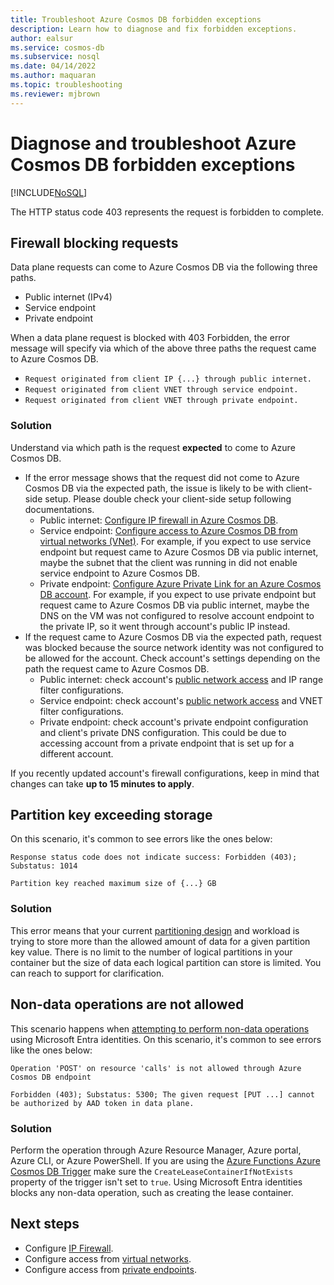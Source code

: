 ```yaml
---
title: Troubleshoot Azure Cosmos DB forbidden exceptions
description: Learn how to diagnose and fix forbidden exceptions.
author: ealsur
ms.service: cosmos-db
ms.subservice: nosql
ms.date: 04/14/2022
ms.author: maquaran
ms.topic: troubleshooting
ms.reviewer: mjbrown
---
```


# Diagnose and troubleshoot Azure Cosmos DB forbidden exceptions
[!INCLUDE[NoSQL](../includes/appliesto-nosql.md)]

The HTTP status code 403 represents the request is forbidden to complete.

## Firewall blocking requests

Data plane requests can come to Azure Cosmos DB via the following three paths.

- Public internet (IPv4)
- Service endpoint
- Private endpoint

When a data plane request is blocked with 403 Forbidden, the error message will specify via which of the above three paths the request came to Azure Cosmos DB.

- `Request originated from client IP {...} through public internet.`
- `Request originated from client VNET through service endpoint.`
- `Request originated from client VNET through private endpoint.`

### Solution

Understand via which path is the request **expected** to come to Azure Cosmos DB.
   - If the error message shows that the request did not come to Azure Cosmos DB via the expected path, the issue is likely to be with client-side setup. Please double check your client-side setup following documentations.
      - Public internet: [Configure IP firewall in Azure Cosmos DB](../how-to-configure-firewall.md).
      - Service endpoint: [Configure access to Azure Cosmos DB from virtual networks (VNet)](../how-to-configure-vnet-service-endpoint.md). For example, if you expect to use service endpoint but request came to Azure Cosmos DB via public internet, maybe the subnet that the client was running in did not enable service endpoint to Azure Cosmos DB.
      - Private endpoint: [Configure Azure Private Link for an Azure Cosmos DB account](../how-to-configure-private-endpoints.md). For example, if you expect to use private endpoint but request came to Azure Cosmos DB via public internet, maybe the DNS on the VM was not configured to resolve account endpoint to the private IP, so it went through account's public IP instead.
   - If the request came to Azure Cosmos DB via the expected path, request was blocked because the source network identity was not configured to be allowed for the account. Check account's settings depending on the path the request came to Azure Cosmos DB.
      - Public internet: check account's [public network access](../how-to-configure-private-endpoints.md#blocking-public-network-access-during-account-creation) and IP range filter configurations.
      - Service endpoint: check account's [public network access](../how-to-configure-private-endpoints.md#blocking-public-network-access-during-account-creation) and VNET filter configurations.
      - Private endpoint: check account's private endpoint configuration and client's private DNS configuration. This could be due to accessing account from a private endpoint that is set up for a different account.

If you recently updated account's firewall configurations, keep in mind that changes can take **up to 15 minutes to apply**.

## Partition key exceeding storage
On this scenario, it's common to see errors like the ones below:

```
Response status code does not indicate success: Forbidden (403); Substatus: 1014
```

```
Partition key reached maximum size of {...} GB
```

### Solution
This error means that your current [partitioning design](../partitioning-overview.md#logical-partitions) and workload is trying to store more than the allowed amount of data for a given partition key value. There is no limit to the number of logical partitions in your container but the size of data each logical partition can store is limited. You can reach to support for clarification.

## Non-data operations are not allowed
This scenario happens when [attempting to perform non-data operations](../how-to-setup-rbac.md#permission-model) using Microsoft Entra identities. On this scenario, it's common to see errors like the ones below:

```
Operation 'POST' on resource 'calls' is not allowed through Azure Cosmos DB endpoint
```
```
Forbidden (403); Substatus: 5300; The given request [PUT ...] cannot be authorized by AAD token in data plane.
```

### Solution
Perform the operation through Azure Resource Manager, Azure portal, Azure CLI, or Azure PowerShell.
If you are using the [Azure Functions Azure Cosmos DB Trigger](../../azure-functions/functions-bindings-cosmosdb-v2-trigger.md) make sure the `CreateLeaseContainerIfNotExists` property of the trigger isn't set to `true`. Using Microsoft Entra identities blocks any non-data operation, such as creating the lease container.

## Next steps
* Configure [IP Firewall](../how-to-configure-firewall.md).
* Configure access from [virtual networks](../how-to-configure-vnet-service-endpoint.md).
* Configure access from [private endpoints](../how-to-configure-private-endpoints.md).
